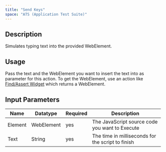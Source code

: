 ```yaml
---
title: "Send Keys"
space: "ATS (Application Test Suite)"
---
```

## Description

Simulates typing text into the provided WebElement.

## Usage

Pass the text and the WebElement you want to insert the text into as parameter for this action. To get the WebElement, use an action like [Find/Assert Widget](FindAssert+Widget) which returns a WebElement.

## Input Parameters

Name | Datatype | Required | Description
---- |--------| -------|---------------
Element | WebElement | yes | The JavaScript source code you want to Execute
Text | String | yes | The time in milliseconds for the script to finish
